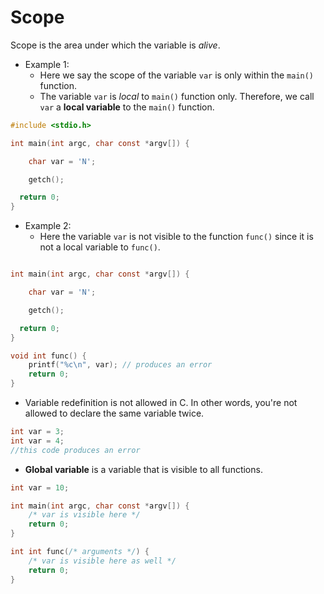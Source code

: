 # Scope #

Scope is the area under which the variable is *alive*.

- Example 1:
    - Here we say the scope of the variable ```var``` is only within the ```main()``` function.
    - The variable ```var``` is *local* to ```main()``` function only. Therefore, we call ```var``` a **local variable** to the ```main()``` function.
```C
#include <stdio.h>

int main(int argc, char const *argv[]) {

    char var = 'N';

    getch();

  return 0;
}
```

- Example 2:
    - Here the variable ```var``` is not visible to the function ```func()``` since it is not a local variable to ```func()```.
```C

int main(int argc, char const *argv[]) {

    char var = 'N';

    getch();

  return 0;
}

void int func() {
    printf("%c\n", var); // produces an error
    return 0;
}
```

- Variable redefinition is not allowed in C. In other words, you're not allowed to declare the same variable twice.
```C
int var = 3;
int var = 4;
//this code produces an error
```

- **Global variable** is a variable that is visible to all functions.
```C
int var = 10;

int main(int argc, char const *argv[]) {
    /* var is visible here */
    return 0;
}

int int func(/* arguments */) {
    /* var is visible here as well */
    return 0;
}
```
